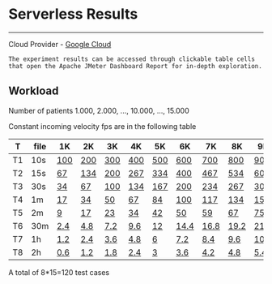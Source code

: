 # Serverless Results
***

Cloud Provider - <a href="https://cloud.google.com/" target="_blank">Google Cloud</a>

```{note}
The experiment results can be accessed through clickable table cells that open the Apache JMeter Dashboard Report for in-depth exploration.
```
## Workload

Number of patients 1.000, 2.000, ..., 10.000, ..., 15.000 


Constant incoming velocity fps are in the following table


|T        |file | 1K  | 2K  | 3K  | 4K  | 5K  | 6K  | 7K  | 8K  | 9K  | 10K | 11K | 12K | 13K | 14K | 15K |
|---------|-----|-----|-----|-----|-----|-----|-----|-----|-----|-----|-----|-----|-----|-----|-----|-----|
| T1      | 10s | <a href="./Reports/index.html" target="_blank">100</a> | <a href="./Reports/index.html" target="_blank">200</a> | <a href="./Reports/index.html" target="_blank">300</a> | <a href="./Reports/index.html" target="_blank">400</a> | <a href="./Reports/index.html" target="_blank">500</a> | <a href="./Reports/index.html" target="_blank">600</a> | <a href="./Reports/index.html" target="_blank">700</a> | <a href="./Reports/index.html" target="_blank">800</a> | <a href="./Reports/index.html" target="_blank">900</a> | <a href="./Reports/index.html" target="_blank">1000</a> | <a href="./Reports/index.html" target="_blank">1100</a> | <a href="./Reports/index.html" target="_blank">1200</a> | <a href="./Reports/index.html" target="_blank">1300</a> | <a href="./Reports/index.html" target="_blank">1400</a> | <a href="./Reports/index.html" target="_blank">1500</a> |
| T2      | 15s | <a href="./Reports/index.html" target="_blank">67</a>  | <a href="./Reports/index.html" target="_blank">134</a> | <a href="./Reports/index.html" target="_blank">200</a> | <a href="./Reports/index.html" target="_blank">267</a> | <a href="./Reports/index.html" target="_blank">334</a> | <a href="./Reports/index.html" target="_blank">400</a> | <a href="./Reports/index.html" target="_blank">467</a> | <a href="./Reports/index.html" target="_blank">534</a> | <a href="./Reports/index.html" target="_blank">600</a> | <a href="./Reports/index.html" target="_blank">667</a> | <a href="./Reports/index.html" target="_blank">734</a> | <a href="./Reports/index.html" target="_blank">800</a> | <a href="./Reports/index.html" target="_blank">867</a> | <a href="./Reports/index.html" target="_blank">934</a> | <a href="./Reports/index.html" target="_blank">1000</a> |
| T3      | 30s | <a href="./Reports/index.html" target="_blank">34</a>  | <a href="./Reports/index.html" target="_blank">67</a>  | <a href="./Reports/index.html" target="_blank">100</a> | <a href="./Reports/index.html" target="_blank">134</a> | <a href="./Reports/index.html" target="_blank">167</a> | <a href="./Reports/index.html" target="_blank">200</a> | <a href="./Reports/index.html" target="_blank">234</a> | <a href="./Reports/index.html" target="_blank">267</a> | <a href="./Reports/index.html" target="_blank">300</a> | <a href="./Reports/index.html" target="_blank">334</a> | <a href="./Reports/index.html" target="_blank">367</a> | <a href="./Reports/index.html" target="_blank">400</a> | <a href="./Reports/index.html" target="_blank">434</a> | <a href="./Reports/index.html" target="_blank">467</a> | <a href="./Reports/index.html" target="_blank">500</a> |
| T4      | 1m  | <a href="./Reports/index.html" target="_blank">17</a>  | <a href="./Reports/index.html" target="_blank">34</a>  | <a href="./Reports/index.html" target="_blank">50</a>  | <a href="./Reports/index.html" target="_blank">67</a>  | <a href="./Reports/index.html" target="_blank">84</a>  | <a href="./Reports/index.html" target="_blank">100</a> | <a href="./Reports/index.html" target="_blank">117</a> | <a href="./Reports/index.html" target="_blank">134</a> | <a href="./Reports/index.html" target="_blank">150</a> | <a href="./Reports/index.html" target="_blank">167</a> | <a href="./Reports/index.html" target="_blank">184</a> | <a href="./Reports/index.html" target="_blank">200</a> | <a href="./Reports/index.html" target="_blank">217</a> | <a href="./Reports/index.html" target="_blank">234</a> | <a href="./Reports/index.html" target="_blank">250</a> |
| T5      | 2m  | <a href="./Reports/index.html" target="_blank">9</a>   | <a href="./Reports/index.html" target="_blank">17</a>  | <a href="./Reports/index.html" target="_blank">23</a>  | <a href="./Reports/index.html" target="_blank">34</a>  | <a href="./Reports/index.html" target="_blank">42</a>  | <a href="./Reports/index.html" target="_blank">50</a>  | <a href="./Reports/index.html" target="_blank">59</a>  | <a href="./Reports/index.html" target="_blank">67</a>  | <a href="./Reports/index.html" target="_blank">75</a>  | <a href="./Reports/index.html" target="_blank">84</a>  | <a href="./Reports/index.html" target="_blank">92</a>  | <a href="./Reports/index.html" target="_blank">100</a> | <a href="./Reports/index.html" target="_blank">108</a> | <a href="./Reports/index.html" target="_blank">117</a> | <a href="./Reports/index.html" target="_blank">125</a> |
| T6      | 30m | <a href="./Reports/index.html" target="_blank">2.4</a> | <a href="./Reports/index.html" target="_blank">4.8</a> | <a href="./Reports/index.html" target="_blank">7.2</a> | <a href="./Reports/index.html" target="_blank">9.6</a> | <a href="./Reports/index.html" target="_blank">12</a>  | <a href="./Reports/index.html" target="_blank">14.4</a> | <a href="./Reports/index.html" target="_blank">16.8</a> | <a href="./Reports/index.html" target="_blank">19.2</a> | <a href="./Reports/index.html" target="_blank">21.6</a> | <a href="./Reports/index.html" target="_blank">24</a>  | <a href="./Reports/index.html" target="_blank">26.4</a> | <a href="./Reports/index.html" target="_blank">28.8</a> | <a href="./Reports/index.html" target="_blank">31.2</a> | <a href="./Reports/index.html" target="_blank">33.6</a> | <a href="./Reports/index.html" target="_blank">36</a>  |
| T7      | 1h  | <a href="./Reports/index.html" target="_blank">1.2</a> | <a href="./Reports/index.html" target="_blank">2.4</a> | <a href="./Reports/index.html" target="_blank">3.6</a> | <a href="./Reports/index.html" target="_blank">4.8</a> | <a href="./Reports/index.html" target="_blank">6</a>   | <a href="./Reports/index.html" target="_blank">7.2</a> | <a href="./Reports/index.html" target="_blank">8.4</a> | <a href="./Reports/index.html" target="_blank">9.6</a> | <a href="./Reports/index.html" target="_blank">10.8</a> | <a href="./Reports/index.html" target="_blank">12</a>  | <a href="./Reports/index.html" target="_blank">13.2</a> | <a href="./Reports/index.html" target="_blank">14.4</a> | <a href="./Reports/index.html" target="_blank">15.6</a> | <a href="./Reports/index.html" target="_blank">16.8</a> | <a href="./Reports/index.html" target="_blank">18</a>  |
| T8      | 2h  | <a href="./Reports/index.html" target="_blank">0.6</a> | <a href="./Reports/index.html" target="_blank">1.2</a> | <a href="./Reports/index.html" target="_blank">1.8</a> | <a href="./Reports/index.html" target="_blank">2.4</a> | <a href="./Reports/index.html" target="_blank">3</a>   | <a href="./Reports/index.html" target="_blank">3.6</a> | <a href="./Reports/index.html" target="_blank">4.2</a> | <a href="./Reports/index.html" target="_blank">4.8</a> | <a href="./Reports/index.html" target="_blank">5.4</a> | <a href="./Reports/index.html" target="_blank">6</a>   | <a href="./Reports/index.html" target="_blank">6.6</a> | <a href="./Reports/index.html" target="_blank">7.2</a> | <a href="./Reports/index.html" target="_blank">7.8</a> | <a href="./Reports/index.html" target="_blank">8.4</a> | <a href="./Reports/index.html" target="_blank">9</a>   |


A total of 8*15=120 test cases


